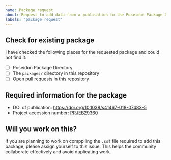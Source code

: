 ```yaml
---
name: Package request
about: Request to add data from a publication to the Poseidon Package Directory
labels: "package request"
---
```


<!--
# poseidon-framework/poseidon-eager package request

Hello there!

Thanks for suggesting a new publication to add to the Poseidon Package Directory!
Please ensure you are completing all the TODOs outlines in these comments for each section.
-->

## Check for existing package
I have checked the following places for the requested package and could not find it:

- [ ] Poseidon Package Directory
- [ ] The `packages/` directory in this repository
- [ ] Open pull requests in this repository

<!--
TODO: Please confirm that you checked the resources listed above to ensure that the requested packagedoes not already exist under a different name than you expected.
-->

## Required information for the package

- DOI of publication: https://doi.org/10.1038/s41467-018-07483-5
- Project accession number: [PRJEB29360](https://www.ebi.ac.uk/ena/data/view/PRJEB29360)

<!--
TODO: Please replace the DOI and the study accession (and URL to the public sequencing data repository) above with the relevant information for the requested package
-->

## Will you work on this?

If you are planning to work on comppiling the `.ssf` file required to add this package, please assign yourself to this issue.
This helps the community collaborate effectively and avoid duplicating work.

<!-- 
We really appreciate users compiling the SSF file for packages they want added to the Poseidon Package Directory. 
If you would like to contribute but are unsure how, feel free to ask the community for help/advice at: https://poseidon-8el7276.slack.com
-->
